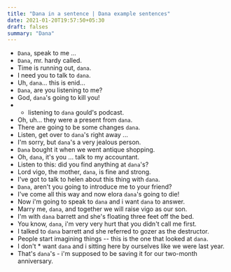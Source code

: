 ```yaml
---
title: "Dana in a sentence | Dana example sentences"
date: 2021-01-20T19:57:50+05:30
draft: falses
summary: "Dana"
---
```

- `Dana`, speak to me ...
- `Dana`, mr. hardy called.
- Time is running out, `dana`.
- I need you to talk to `dana`.
- Uh, `dana`... this is enid...
- `Dana`, are you listening to me?
- God, `dana`'s going to kill you!
- * listening to `dana` gould's podcast.
- Oh, uh... they were a present from `dana`.
- There are going to be some changes `dana`.
- Listen, get over to `dana`'s right away ...
- I'm sorry, but `dana`'s a very jealous person.
- `Dana` bought it when we went antique shopping.
- Oh, `dana`, it's you ... talk to my accountant.
- Listen to this: did you find anything at `dana`'s?
- Lord vigo, the mother, `dana`, is fine and strong.
- I've got to talk to helen about this thing with `dana`.
- `Dana`, aren't you going to introduce me to your friend?
- I've come all this way and now elora `dana`'s going to die!
- Now i'm going to speak to `dana` and i want `dana` to answer.
- Marry me, `dana`, and together we will raise vigo as our son.
- I'm with `dana` barrett and she's floating three feet off the bed.
- You know, `dana`, i'm very very hurt that you didn't call me first.
- I talked to `dana` barrett and she referred to gozer as the destructor.
- People start imagining things -- this is the one that looked at `dana`.
- I don't * want `dana` and i sitting here by ourselves like we were last year.
- That's `dana`'s - i'm supposed to be saving it for our two-month anniversary.
                 
